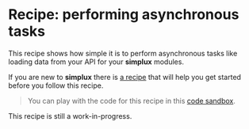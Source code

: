 # Recipe: performing asynchronous tasks

This recipe shows how simple it is to perform asynchronous tasks like loading data from your API for your **simplux** modules.

If you are new to **simplux** there is [a recipe](../../basics/getting-started#readme) that will help you get started before you follow this recipe.

> You can play with the code for this recipe in this [code sandbox](https://codesandbox.io/s/github/MrWolfZ/simplux/tree/master/recipes/advanced/performing-async-tasks).

This recipe is still a work-in-progress.
